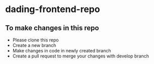 # dading-frontend-repo
## To make changes in this repo
* Please clone this repo
* Create a new branch
* Make changes in code in newly created branch
* Create a pull request to merge your changes with develop branch